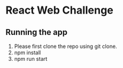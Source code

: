 # React Web Challenge

## Running the app

1. Please first clone the repo using git clone.
2. npm install
3. npm run start
